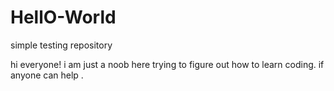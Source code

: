 # HellO-World
simple testing repository

hi everyone!
i am just a noob here trying to figure out how to learn coding.
if anyone can help .
